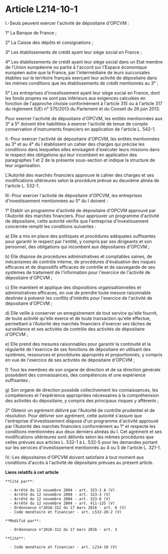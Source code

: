 # Article L214-10-1

I.-Seuls peuvent exercer l'activité de dépositaire d'OPCVM : 

1° La Banque de France ; 

2° La Caisse des dépôts et consignations ; 

3° Les établissements de crédit ayant leur siège social en France ; 

4° Les établissements de crédit ayant leur siège social dans un Etat membre de l'Union européenne ou partie à l'accord sur
l'Espace économique européen autre que la France, par l'intermédiaire de leurs succursales établies sur le territoire
français exerçant leur activité de dépositaire dans les mêmes conditions que les établissements de crédit mentionnés au 3° ; 

5° Les entreprises d'investissement ayant leur siège social en France, dont les fonds propres ne sont pas inférieurs aux
exigences calculées en fonction de l'approche choisie conformément à l'article 315 ou à l'article 317 du règlement (UE) n°
575/2013 du Parlement et du Conseil du 26 juin 2013. 

Pour exercer l'activité de dépositaire d'OPCVM, les entités mentionnées aux 3° à 5° doivent être habilitées à exercer
l'activité de tenue de compte conservation d'instruments financiers en application de l'article L. 542-1. 

II.-Pour exercer l'activité de dépositaire d'OPCVM, les entités mentionnées au 3° et au 4° du I établissent un cahier des
charges qui précise les conditions dans lesquelles elles envisagent d'exécuter leurs missions dans le respect des obligations
qui leur incombent en application des paragraphes 1 et 2 de la présente sous-section et indique la structure de leur
organisation. 

L'Autorité des marchés financiers approuve le cahier des charges et ses modifications ultérieures selon la procédure prévue
au deuxième alinéa de l'article L. 532-1. 

III.-Pour exercer l'activité de dépositaire d'OPCVM, les entreprises d'investissement mentionnées au 5° du I doivent : 

1° Etablir un programme d'activité de dépositaire d'OPCVM approuvé par l'Autorité des marchés financiers. Pour approuver un
programme d'activité de dépositaire, cette autorité vérifie que l'entreprise d'investissement concernée remplit les
conditions suivantes : 

a) Elle a mis en place des politiques et procédures adéquates suffisantes pour garantir le respect par l'entité, y compris
par ses dirigeants et son personnel, des obligations qui incombent aux dépositaires d'OPCVM ; 

b) Elle dispose de procédures administratives et comptables saines, de mécanismes de contrôle interne, de procédures
d'évaluation des risques efficaces et de dispositifs efficaces de contrôle et de sauvegarde de ses systèmes de traitement de
l'information pour l'exercice de l'activité de dépositaire d'OPCVM ; 

c) Elle maintient et applique des dispositions organisationnelles et administratives efficaces, en vue de prendre toute
mesure raisonnable destinée à prévenir les conflits d'intérêts pour l'exercice de l'activité de dépositaire d'OPCVM ; 

d) Elle veille à conserver un enregistrement de tout service qu'elle fournit, de toute activité qu'elle exerce et de toute
transaction qu'elle effectue, permettant à l'Autorité des marchés financiers d'exercer ses tâches de surveillance et ses
activités de contrôle des activités de dépositaire d'OPCVM ; 

e) Elle prend des mesures raisonnables pour garantir la continuité et la régularité de l'exercice de ses fonctions de
dépositaire en utilisant des systèmes, ressources et procédures appropriés et proportionnés, y compris en vue de l'exercice
de ses activités de dépositaire d'OPCVM ; 

f) Tous les membres de son organe de direction et de sa direction générale possèdent des connaissances, des compétences et
une expérience suffisantes ; 

g) Son organe de direction possède collectivement les connaissances, les compétences et l'expérience appropriées nécessaires
à la compréhension des activités du dépositaire, y compris des principaux risques y afférents ; 

2° Obtenir un agrément délivré par l'Autorité de contrôle prudentiel et de résolution. Pour délivrer son agrément, cette
autorité s'assure que l'entreprise d'investissement dispose d'un programme d'activité approuvé par l'Autorité des marchés
financiers conformément au 1° et respecte les conditions mentionnées aux deux derniers alinéas du I. Cet agrément et ses
modifications ultérieures sont délivrés selon les mêmes procédures que celles prévues aux articles L. 532-1 à L. 532-5 pour
les demandes portant sur les services d'investissement mentionnés au 4 ou 5 de l'article L. 321-1. 

IV.-Les dépositaires d'OPCVM doivent satisfaire à tout moment aux conditions d'accès à l'activité de dépositaire prévues au
présent article.

**Liens relatifs à cet article**

	**Cité par**:

	  - Arrêté du 12 novembre 2004 - art. 323-1 A (V)
	  - Arrêté du 12 novembre 2004 - art. 323-3 (V)
	  - Arrêté du 12 novembre 2004 - art. 323-6 (V)
	  - Arrêté du 12 novembre 2004 - art. 411-135 (V)
	  - Ordonnance n°2016-312 du 17 mars 2016 - art. 6 (V)
	  - Code monétaire et financier - art. L532-20-2 (V)

	**Modifié par**:

	  - Ordonnance n°2016-312 du 17 mars 2016 - art. 3

	**Cite**:

	  - Code monétaire et financier - art. L214-10 (V)

